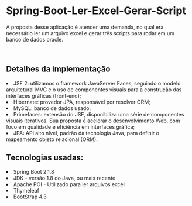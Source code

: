 # Spring-Boot-Ler-Excel-Gerar-Script

A proposta desse aplicação é atender uma demanda, no qual era necessário ler um arquivo excel e gerar três scripts para rodar em um banco de dados oracle.

<br>
<h2>Detalhes da implementação</h2>
<div>
<li>JSF 2: utilizamos o framework JavaServer Faces, seguindo o modelo arquitetural MVC e o uso de componentes visuais para a construção das interfaces gráficas (front-end);
<li>Hibernate: provedor JPA, responsável por resolver ORM;
<li>MySQL: banco de dados usado;
<li>Primefaces: extensão do JSF, disponibiliza uma série de componentes visuais iterativos. Sua proposta é acelerar o desenvolvimento Web, com foco em qualidade e eficiência em interfaces gráfica;
<li>JPA: API alto nível, padrão da tecnologia Java, para definir o mapeamento objeto relacional (ORM).
</div>

<h2>Tecnologias usadas:</h2>
<div>
<li>Spring Boot 2.1.8
<li>JDK - versão 1.8 do Java, ou mais recente
<li>Apache POI - Utilizado para ler arquivos excel
<li>Thymeleaf
<li>BootStrap 4.3
</div>
